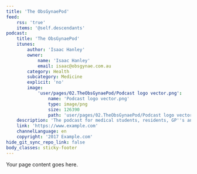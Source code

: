 ```yaml
---
title: 'The ObsGynaePod'
feed:
    rss: 'true'
    items: '@self.descendants'
podcast:
    title: 'The ObsGynaePod'
    itunes:
        author: 'Isaac Hanley'
        owner:
            name: 'Isaac Hanley'
            email: isaac@obsgynae.com.au
        category: Health
        subcategory: Medicine
        explicit: 'no'
        image:
            'user/pages/02.TheObsGynaePod/Podcast logo vector.png':
                name: 'Podcast logo vector.png'
                type: image/png
                size: 126390
                path: 'user/pages/02.TheObsGynaePod/Podcast logo vector.png'
    description: 'The podcast for medical students, residents, GP''s and anyone with an interest in obstetrics and gynaecology and wants to learn more. In each episode we will discuss a topic in women''s health with an expert in the field.'
    link: 'https://www.example.com'
    channelLanguage: en
    copyright: '2017 Example.com'
hide_git_sync_repo_link: false
body_classes: sticky-footer
---
```


Your page content goes here.